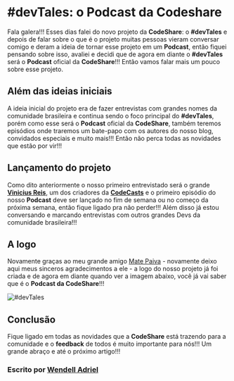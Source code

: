 # #devTales: o Podcast da Codeshare

Fala galera!!! Esses dias falei do novo projeto da **CodeShare**: o **#devTales** e depois de falar sobre o que é o projeto muitas pessoas vieram conversar comigo e deram a ideia de tornar esse projeto em um **Podcast**, então fiquei pensando sobre isso, avaliei e decidi que de agora em diante o **#devTales** será o **Podcast** oficial da **CodeShare**!!! Então vamos falar mais um pouco sobre esse projeto.

## Além das ideias iniciais

A ideia inicial do projeto era de fazer entrevistas com grandes nomes da comunidade brasileira e continua sendo o foco principal do **#devTales**, porém como esse será o **Podcast** oficial da **CodeShare**, também teremos episódios onde traremos um bate-papo com os autores do nosso blog, convidados especiais e muito mais!!! Então não perca todas as novidades que estão por vir!!!

## Lançamento do projeto

Como dito anteriormente o nosso primeiro entrevistado será o grande **[Vinicius Reis](https://github.com/vinicius73)**, um dos criadores da **[CodeCasts](https://codecasts.com.br)** e o primeiro episódio do nosso **Podcast** deve ser lançado no fim de semana ou no começo da próxima semana, então fique ligado pra não perder!!! Além disso já estou conversando e marcando entrevistas com outros grandes Devs da comunidade brasileira!!!

## A logo

Novamente graças ao meu grande amigo [Mate Paiva](http://matepaiva.com) - novamente deixo aqui meus sinceros agradecimentos a ele - a logo do nosso projeto já foi criada e de agora em diante quando ver a imagem abaixo, você já vai saber que é o **Podcast da CodeShare**!!!

![#devTales](http://blog.codeshare.com.br/assets/img/devTales.png)

## Conclusão

Fique ligado em todas as novidades que a **CodeShare** está trazendo para a comunidade e o **feedback** de todos é muito importante para nós!!! Um grande abraço e até o próximo artigo!!!

### Escrito por [Wendell Adriel](https://wendelladriel.com)